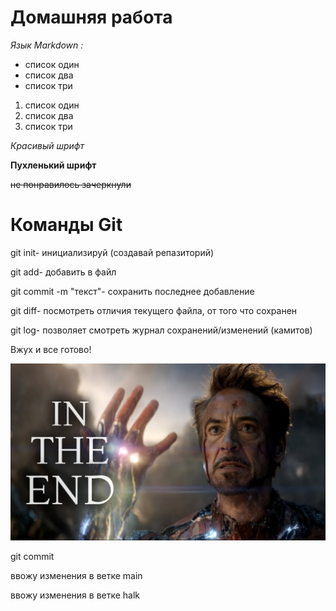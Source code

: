 # Домашняя работа

*Язык Markdown :*

* список один
* список два
* список три

1. список один
2. список два
3. список три 

_Красивый шрифт_ 

**Пухленький шрифт**

~~не понравилось зачеркнули~~

# Команды Git

git init- инициализируй (создавай репазиторий)

git add- добавить в файл

git commit -m "текст"- сохранить последнее добавление

git diff- посмотреть отличия текущего файла, от того что сохранен

git log- позволяет смотреть журнал сохранений/изменений (камитов)

Вжух и все готово!

![ironman](/ironman.jpg)

git commit

ввожу изменения в ветке main

ввожу изменения в ветке halk